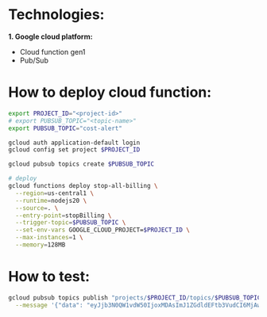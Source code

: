 # Technologies:
**1. Google cloud platform:**
  + Cloud function gen1
  + Pub/Sub

# How to deploy cloud function:
```bash
export PROJECT_ID="<project-id>"
# export PUBSUB_TOPIC="<topic-name>"
export PUBSUB_TOPIC="cost-alert"

gcloud auth application-default login
gcloud config set project $PROJECT_ID

gcloud pubsub topics create $PUBSUB_TOPIC

# deploy
gcloud functions deploy stop-all-billing \
  --region=us-central1 \
  --runtime=nodejs20 \
  --source=. \
  --entry-point=stopBilling \
  --trigger-topic=$PUBSUB_TOPIC \
  --set-env-vars GOOGLE_CLOUD_PROJECT=$PROJECT_ID \
  --max-instances=1 \
  --memory=128MB
```

# How to test:
```bash
gcloud pubsub topics publish "projects/$PROJECT_ID/topics/$PUBSUB_TOPIC" \
  --message '{"data": "eyJjb3N0QW1vdW50IjoxMDAsImJ1ZGdldEFtb3VudCI6MjAwICB9"}'
```
